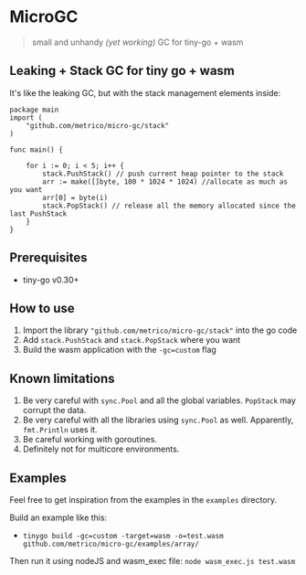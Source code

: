 # MicroGC
> small and unhandy _(yet working)_ GC for tiny-go + wasm

## Leaking + Stack GC for tiny go + wasm

It's like the leaking GC, but with the stack management elements inside:

```golang
package main
import (
	"github.com/metrico/micro-gc/stack"
)

func main() {

	for i := 0; i < 5; i++ {
		stack.PushStack() // push current heap pointer to the stack 
		arr := make([]byte, 100 * 1024 * 1024) //allocate as much as you want
		arr[0] = byte(i)
		stack.PopStack() // release all the memory allocated since the last PushStack
	}
}
```

## Prerequisites

- tiny-go v0.30+

## How to use

1. Import the library `"github.com/metrico/micro-gc/stack"` into the go code
2. Add `stack.PushStack` and `stack.PopStack` where you want
3. Build the wasm application with the `-gc=custom` flag 

## Known limitations

1. Be very careful with `sync.Pool` and all the global variables. `PopStack` may corrupt the data.
2. Be very careful with all the libraries using `sync.Pool` as well. Apparently, `fmt.Println` uses it.
3. Be careful working with goroutines.
4. Definitely not for multicore environments.

## Examples

Feel free to get inspiration from the examples in the `examples` directory.

Build an example like this: 
- `tinygo build -gc=custom -target=wasm -o=test.wasm github.com/metrico/micro-gc/examples/array/`

Then run it using nodeJS and wasm_exec file: `node wasm_exec.js test.wasm`
